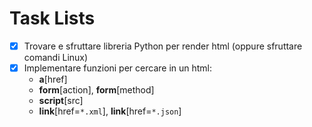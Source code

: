 # Task Lists

- [x] Trovare e sfruttare libreria Python per render html (oppure sfruttare comandi Linux)
- [x] Implementare funzioni per cercare in un html:
  - **a**[href]
  - **form**[action], **form**[method]
  - **script**[src]
  - **link**[href=`*.xml`], **link**[href=`*.json`]
